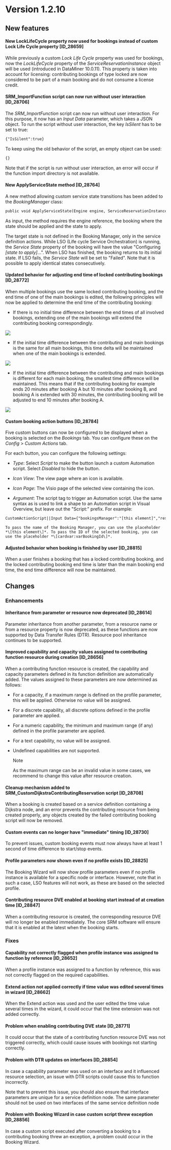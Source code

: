 # Version 1.2.10

## New features

#### New LockLifeCycle property now used for bookings instead of custom Lock Life Cycle property \[ID_28659\]

While previously a custom *Lock Life Cycle* property was used for bookings, now the *LockLifeCycle* property of the *ServiceReservationInstance* object will be used (introduced in DataMiner 10.0.11). This property is taken into account for licensing: contributing bookings of type locked are now considered to be part of a main booking and do not consume a license credit.

#### SRM_ImportFunction script can now run without user interaction \[ID_28706\]

The *SRM_ImportFunction* script can now run without user interaction. For this purpose, it now has an *Input Data* parameter, which takes a JSON object. To run the script without user interaction, the key *IsSilent* has to be set to true:

```txt
{"IsSilent":true}
```

To keep using the old behavior of the script, an empty object can be used:

```txt
{}
```

Note that if the script is run without user interaction, an error will occur if the function import directory is not available.

#### New ApplyServiceState method \[ID_28764\]

A new method allowing custom service state transitions has been added to the *BookingManager* class:

```txt
public void ApplyServiceState(Engine engine, ServiceReservationInstance reservation, string state);
```

As input, the method requires the engine reference, the booking where the state should be applied and the state to apply.

The target state is not defined in the Booking Manager, only in the service definition actions. While LSO (Life cycle Service Orchestration) is running, the *Service State* property of the booking will have the value "Configuring *\[state to apply\]*...". When LSO has finished, the booking returns to its initial state. If LSO fails, the *Service State* will be set to "Failed". Note that it is possible to apply identical states consecutively.

#### Updated behavior for adjusting end time of locked contributing bookings \[ID_28772\]

When multiple bookings use the same locked contributing booking, and the end time of one of the main bookings is edited, the following principles will now be applied to determine the end time of the contributing booking:

- If there is no initial time difference between the end times of all involved bookings, extending one of the main bookings will extend the contributing booking correspondingly.

![](~/release-notes/images/NoDelta.svg)

- If the initial time difference between the contributing and main bookings is the same for all main bookings, this time delta will be maintained when one of the main bookings is extended.

![](~/release-notes/images/EqualDelta.svg)

- If the initial time difference between the contributing and main bookings is different for each main booking, the smallest time difference will be maintained. This means that if the contributing booking for example ends 20 minutes after booking A but 10 minutes after booking B, and booking A is extended with 30 minutes, the contributing booking will be adjusted to end 10 minutes after booking A.

![](~/release-notes/images/DifferentDelta.svg)

#### Custom booking action buttons \[ID_28784\]

Five custom buttons can now be configured to be displayed when a booking is selected on the *Bookings* tab. You can configure these on the *Config* > *Custom Actions* tab.

For each button, you can configure the following settings:

- *Type*: Select *Script* to make the button launch a custom Automation script. Select *Disabled* to hide the button.

- *Icon View*: The view page where an icon is available.

- *Icon Page*: The Visio page of the selected view containing the icon.

- *Argument*: The script tag to trigger an Automation script. Use the same syntax as is used to link a shape to an Automation script in Visual Overview, but leave out the "Script:" prefix. For example:

```txt
CustomActionScript||Input Data={"bookingsManager":"[this element]","reservationId":"[cardvar:varBookingId]","action":"CustomAction1"}||Custom Tooltip|NoConfirmation,CloseWhenFinished
```

    To pass the name of the Booking Manager, you can use the placeholder *\[this element\]*. To pass the ID of the selected booking, you can use the placeholder *\[cardvar:varBookingId\]*.

#### Adjusted behavior when booking is finished by user \[ID_28815\]

When a user finishes a booking that has a locked contributing booking, and the locked contributing booking end time is later than the main booking end time, the end time difference will now be maintained.

## Changes

### Enhancements

#### Inheritance from parameter or resource now deprecated \[ID_28614\]

Parameter inheritance from another parameter, from a resource name or from a resource property is now deprecated, as these functions are now supported by Data Transfer Rules (DTR). Resource pool inheritance continues to be supported.

#### Improved capability and capacity values assigned to contributing function resource during creation \[ID_28656\]

When a contributing function resource is created, the capability and capacity parameters defined in its function definition are automatically added. The values assigned to these parameters are now determined as follows:

- For a capacity, if a maximum range is defined on the profile parameter, this will be applied. Otherwise no value will be assigned.

- For a discrete capability, all discrete options defined in the profile parameter are applied.

- For a numeric capability, the minimum and maximum range (if any) defined in the profile parameter are applied.

- For a text capability, no value will be assigned.

- Undefined capabilities are not supported.

    > [!NOTE]
    > As the maximum range can be an invalid value in some cases, we recommend to change this value after resource creation.

#### Cleanup mechanism added to SRM_CustomDijkstraContributingReservation script \[ID_28708\]

When a booking is created based on a service definition containing a Dijkstra node, and an error prevents the contributing resource from being created properly, any objects created by the failed contributing booking script will now be removed.

#### Custom events can no longer have "immediate" timing \[ID_28730\]

To prevent issues, custom booking events must now always have at least 1 second of time difference to start/stop events.

#### Profile parameters now shown even if no profile exists \[ID_28825\]

The Booking Wizard will now show profile parameters even if no profile instance is available for a specific node or interface. However, note that in such a case, LSO features will not work, as these are based on the selected profile.

#### Contributing resource DVE enabled at booking start instead of at creation time \[ID_28847\]

When a contributing resource is created, the corresponding resource DVE will no longer be enabled immediately. The core SRM software will ensure that it is enabled at the latest when the booking starts.

### Fixes

#### Capability not correctly flagged when profile instance was assigned to function by reference \[ID_28652\]

When a profile instance was assigned to a function by reference, this was not correctly flagged on the required capabilities.

#### Extend action not applied correctly if time value was edited several times in wizard \[ID_28662\]

When the Extend action was used and the user edited the time value several times in the wizard, it could occur that the time extension was not added correctly.

#### Problem when enabling contributing DVE state \[ID_28771\]

It could occur that the state of a contributing function resource DVE was not triggered correctly, which could cause issues with bookings not starting correctly.

#### Problem with DTR updates on interfaces \[ID_28854\]

In case a capability parameter was used on an interface and it influenced resource selection, an issue with DTR scripts could cause this to function incorrectly.

Note that to prevent this issue, you should also ensure that interface parameters are unique for a service definition node. The same parameter should not be used on two interfaces of the same service definition node

#### Problem with Booking Wizard in case custom script threw exception \[ID_28856\]

In case a custom script executed after converting a booking to a contributing booking threw an exception, a problem could occur in the Booking Wizard.
